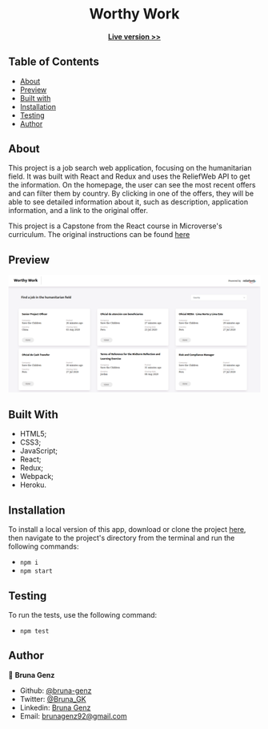 <h1 align="center">
  Worthy Work
</h1>

<h4 align="center"><a href="https://booky-redux.herokuapp.com/">Live version >></a></h4>

## Table of Contents

- [About](https://github.com/bruna-genz/worthy_work/tree/details#built-with)
- [Preview](https://github.com/bruna-genz/worthy_work/tree/details#preview)
- [Built with](https://github.com/bruna-genz/worthy_work/tree/details#built-with)
- [Installation](https://github.com/bruna-genz/worthy_work/tree/details#installation)
- [Testing](https://github.com/bruna-genz/worthy_work/tree/details#testing)
- [Author](https://github.com/bruna-genz/worthy_work/tree/details#author)

## About

This project is a job search web application, focusing on the humanitarian field. It was built with React and Redux and uses the ReliefWeb API to get the information. On the homepage, the user can see the most recent offers and can filter them by country. By clicking in one of the offers, they will be able to see detailed information about it, such as description, application information, and a link to the original offer.

This project is a Capstone from the React course in Microverse's curriculum. The original instructions can be found [here](https://www.notion.so/Catalogue-of-Statistics-72446e7fa33c403a9b6a0bc1de5c6cf5)

## Preview

![screenshot](./src/assets/images/homepage.png)

## Built With

- HTML5; 
- CSS3;
- JavaScript;
- React;
- Redux;
- Webpack;
- Heroku.

## Installation

To install a local version of this app, download or clone the project [here](https://github.com/Luzaks/bookstore-redux.git), then navigate to the project's directory from the terminal and run the following commands:
- `npm i`
- `npm start`

## Testing

To run the tests, use the following command:
- `npm test`

## Author

:woman: **Bruna Genz**

- Github: [@bruna-genz](https://github.com/bruna-genz)
- Twitter: [@Bruna_GK](https://twitter.com/Bruna_GK)
- Linkedin: [Bruna Genz](https://www.linkedin.com/in/brunagenz/)
- Email: brunagenz92@gmail.com